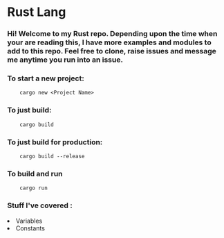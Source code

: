# Rust Lang

### Hi! Welcome to my Rust repo. Depending upon the time when your are reading this, I have more examples and modules to add to this repo. Feel free to clone, raise issues and message me anytime you run into an issue. 


### To start a new project:

```
    cargo new <Project Name>
```

### To just build:

```
    cargo build
```

### To just build for production:

```
    cargo build --release
```

### To build and run

```
    cargo run
```

### Stuff I've covered :

<li> Variables </l1>
<li> Constants </l1>



